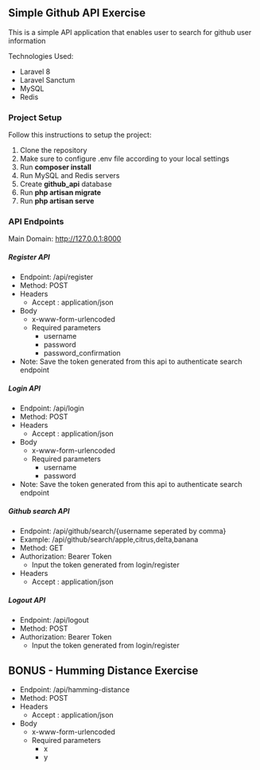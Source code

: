 ## Simple Github API Exercise

This is a simple API application that enables user to search for github user information

Technologies Used: 
- Laravel 8
- Laravel Sanctum
- MySQL
- Redis

### Project Setup 

Follow this instructions to setup the project: 
1. Clone the repository
2. Make sure to configure .env file according to your local settings
3. Run **composer install**
4. Run MySQL and Redis servers
5. Create **github_api** database
5. Run **php artisan migrate**
6. Run **php artisan serve**

### API Endpoints
Main Domain: http://127.0.0.1:8000

##### Register API
- Endpoint: /api/register
- Method: POST
- Headers
  - Accept : application/json
- Body
  - x-www-form-urlencoded
  - Required parameters
    - username
    - password
    - password_confirmation
- Note: Save the token generated from this api to authenticate search endpoint

##### Login API
- Endpoint: /api/login
- Method: POST
- Headers
  - Accept : application/json
- Body
  - x-www-form-urlencoded
  - Required parameters
    - username
    - password
- Note: Save the token generated from this api to authenticate search endpoint

##### Github search API
- Endpoint: /api/github/search/{username seperated by comma}
- Example: /api/github/search/apple,citrus,delta,banana
- Method: GET
- Authorization: Bearer Token
  - Input the token generated from login/register
- Headers
  - Accept : application/json
  
##### Logout API
- Endpoint: /api/logout
- Method: POST
- Authorization: Bearer Token
  - Input the token generated from login/register
  
## BONUS - Humming Distance Exercise
- Endpoint: /api/hamming-distance
- Method: POST
- Headers
  - Accept : application/json
- Body
  - x-www-form-urlencoded
  - Required parameters
    - x
    - y
